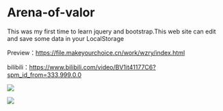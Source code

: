 # Arena-of-valor
This was my first time to learn jquery and bootstrap.This web site can edit and save some data in your LocalStorage

Preview：https://file.makeyourchoice.cn/work/wzry/index.html

bilibili：https://www.bilibili.com/video/BV1it41177C6?spm_id_from=333.999.0.0

![](https://file.makeyourchoice.cn/img/github/wzry1.jpg)

![](https://file.makeyourchoice.cn/img/github/wzry2.jpg)
